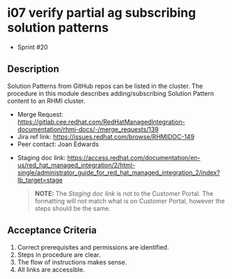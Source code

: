 # i07 verify partial ag subscribing solution patterns

- Sprint #20

## Description

Solution Patterns from GitHub repos can be listed in the cluster. The procedure in this module describes adding/subscribing Solution Pattern content to an RHMI cluster.

- Merge Request: https://gitlab.cee.redhat.com/RedHatManagedIntegration-documentation/rhmi-docs/-/merge_requests/139
- Jira ref link: https://issues.redhat.com/browse/RHMIDOC-149
- Peer contact: Joan Edwards

* Staging doc link: https://access.redhat.com/documentation/en-us/red_hat_managed_integration/2/html-single/administrator_guide_for_red_hat_managed_integration_2/index?lb_target=stage
  > **NOTE:** The _Staging doc link_ is not to the Customer Portal. The formatting will not match what is on Customer Portal, however the steps should be the same.

## Acceptance Criteria

1. Correct prerequisites and permissions are identified.
2. Steps in procedure are clear.
3. The flow of instructions makes sense.
4. All links are accessible.
